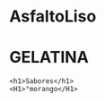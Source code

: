 # AsfaltoLiso
<!DOCTYPE html>
<html lang="en">
<head>
    <meta charset="UTF-8">
    <meta http-equiv="X-UA-Compatible" content="IE=edge">
    <meta name="viewport" content="width=device-width, initial-scale=1.0">
    <title>Document</title>
</head>
<body>
    <h1>GELATINA</h1>

    <h1>Sabores</h1>
    <H1>°morango</H1>
</body>
</html>
